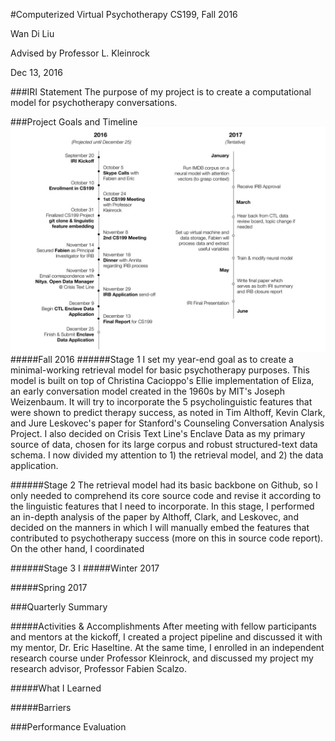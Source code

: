 #Computerized Virtual Psychotherapy
CS199, Fall 2016

Wan Di Liu

Advised by Professor L. Kleinrock

Dec 13, 2016

###IRI Statement
The purpose of my project is to create a computational model for psychotherapy conversations.

###Project Goals and Timeline
![Project Timeline Overview](https://github.com/wandiliu/El/blob/master/IRI%20timeline.jpg)
#####Fall 2016
######Stage 1
I set my year-end goal as to create a minimal-working retrieval model for basic psychotherapy purposes. This model is built on top of Christina Cacioppo's Ellie implementation of Eliza, an early conversation model created in the 1960s by MIT's Joseph Weizenbaum. It will try to incorporate the 5 psycholinguistic features that were shown to predict therapy success, as noted in Tim Althoff, Kevin Clark, and Jure Leskovec's paper for Stanford's Counseling Conversation Analysis Project. I also decided on Crisis Text Line's Enclave Data as my primary source of data, chosen for its large corpus and robust structured-text data schema. I now divided my attention to 1) the retrieval model, and 2) the data application.

######Stage 2
The retrieval model had its basic backbone on Github, so I only needed to comprehend its core source code and revise it according to the linguistic features that I need to incorporate. In this stage, I performed an in-depth analysis of the paper by Althoff, Clark, and Leskovec, and decided on the manners in which I will manually embed the features that contributed to psychotherapy success (more on this in source code report). On the other hand, I coordinated 

######Stage 3
I 
#####Winter 2017

#####Spring 2017

###Quarterly Summary


#####Activities & Accomplishments 
After meeting with fellow participants and mentors at the kickoff, I created a project pipeline and discussed it with my mentor, Dr. Eric Haseltine. At the same time, I enrolled in an independent research course under Professor Kleinrock, and discussed my project my research advisor, Professor Fabien Scalzo. 

#####What I Learned

#####Barriers

###Performance Evaluation


####
